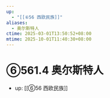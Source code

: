 ```yaml
---
up:
  - "[[⑥56 西欧民族]]"
aliases:
  - 奥尔斯特人
ctime: 2025-03-01T13:50:52+08:00
mtime: 2025-10-01T11:40:30+08:00
---
```


# ⑥561.4 奥尔斯特人

- up: [[⑥56 西欧民族]]
